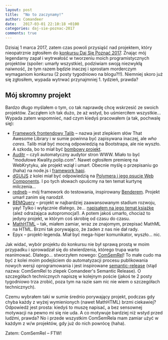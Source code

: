 ```yaml
---
layout: post
title:  "No to zaczynamy!"
author: Comandeer
date:   2017-03-01 22:10:18 +0100
categories: daj-sie-poznac-2017
comments: true
---
```


Dzisiaj 1 marca 2017, zatem czas powoli przysiąść nad projektem, który nieopatrznie zgłosiłem do [konkursu Daj Się Poznać 2017](http://devstyle.pl/daj-sie-poznac/). Znając mój legendarny zapał i wytrwałość w tworzeniu moich programistycznych projektów (spoiler: umarły wszystkie), podziwiam swoją niezwykłą naiwność, że tym razem będzie inaczej i sprostam morderczym wymaganiom konkursu (2 posty tygodniowo na blogu?!!). Niemniej skoro już się zgłosiłem, wypada wytrwać przynajmniej 1. tydzień, prawda?

## Mój skromny projekt

Bardzo długo myślałem o tym, co tak naprawdę chcę wskrzesić ze swoich projektów. Zacząłem ich tak dużo, że aż wstyd, bo uśmierciłem wszystkie… Wypada zatem wspomnieć, nad czym kiedyś pracowałem (a tak, pochwalę się):

-   [Framework frontendowy Talib](https://github.com/TalibTeam/TalibCore) – nazwa jest zlepkiem słów That Awesome Library i w sumie powinna być zapisywana inaczej, ale *who cares*. Talib miał być mocną odpowiedzią na Bootstrapa, ale nie wyszło. A szkoda, bo to miał być [bombowy projekt](https://www.myinstants.com/media/sounds/badumtss.swf.mp3).
-   [Auditr](https://github.com/Auditr) – czyli automatyczny audytor stron WWW. Miało to być "modułowe Kwality.polip.com". Nawet ogłosiłem premierę na WebKrytyku, ale projekt wziął i umarł. Obecnie myślę o przepisaniu go (haha) na node.js i [framework hapi](https://hapijs.com/).
-   [dGUIJS](https://github.com/dGUIJS) z kolei miał być odpowiedzią na [Polymera i jego psucie Web Components](http://tutorials.comandeer.pl/polymer.html). I po tych słowach opuścmy na ten temat kurtynę milczenia…
-   [redneb](https://github.com/rednebjs) – mój framework do testowania, inspirowany [Benderem](https://github.com/benderjs). Projekt umarł zanim się narodził.
-   [BEMQuery](https://github.com/BEMQuery) – projekt w najbardziej zaawansowanym stadium rozwoju, yay! Tylko i wyłącznie dlatego, że… [napisałem na jego temat książkę](http://helion.pl/ksiazki/javascript-programowanie-zaawansowane-tomasz-comandeer-jakut,jascpz.htm) (ależ odrażająca autopromocja!). A potem jakoś umarło, chociaż to jedyny projekt, w którym coś skrobię od czasu do czasu.
-   [MathHTML](https://github.com/MathHTML) – tak, miałem zamiar, wraz ze znajomym, przepisać MathML na HTML. Brzmi tak porywająco, że żaden z nas nie dał rady.
-   Epyx – projekt-legenda. Miał być mega-hiper komunikator, wyszło… nic.

Jak widać, wybór projektu do konkursu nie był sprawą prostą w moim przypadku i sprowadzał się do stwierdzenia, którego trupa warto reanimować. Dlatego… stworzyłem nowego: [ComSemRel](https://github.com/ComSemRel)! To małe cudo ma być z kolei moim podejściem do automatyzacji procesu publikowania nowych wersji oprogramowania i jest inspirowane [semantic-release](https://github.com/semantic-release/semantic-release) (stąd nazwa: ComSemRel to zlepek Comandeer's Semantic Release). O szczegółach technicznych napiszę w kolejnym poście (jakoś te 2 posty tygodniowo trza zrobić, poza tym na razie sam nic nie wiem o szczegółach technicznych).

Czemu wybrałem taki w sumie średnio porywający projekt, podczas gdy chyba każdy z wyżej wymienionych (nawet MathHTML) brzmi ciekawiej? Odpowiedź jest prosta: kiedyś to muszę napisać, a bez sensownej motywacji na pewno mi się nie uda. A co motywuje bardziej niż wstyd przed ludźmi, prawda? No i przede wszystkim ComSemRela mam zamiar użyć w każdym z w/w projektów, gdy już do nich powrócę (haha).

Zatem: ComSemRel – FTW!
